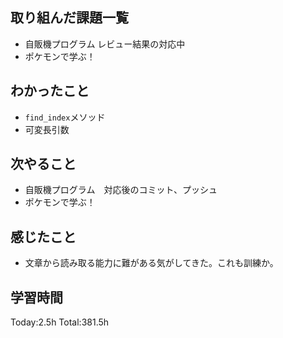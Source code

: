 ## 取り組んだ課題一覧
- 自販機プログラム レビュー結果の対応中
- ポケモンで学ぶ！

## わかったこと
- `find_index`メソッド
- 可変長引数
  
## 次やること
- 自販機プログラム　対応後のコミット、プッシュ
- ポケモンで学ぶ！

## 感じたこと
- 文章から読み取る能力に難がある気がしてきた。これも訓練か。

## 学習時間
Today:2.5h
Total:381.5h
